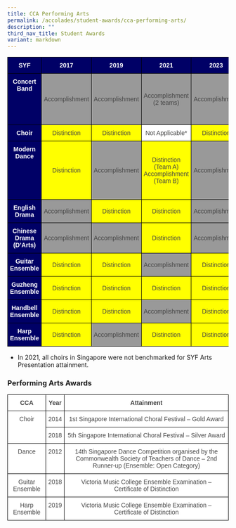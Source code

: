```yaml
---
title: CCA Performing Arts
permalink: /accolades/student-awards/cca-performing-arts/
description: ""
third_nav_title: Student Awards
variant: markdown
---
```

<style type="text/css">
.tg  {border-collapse:collapse;border-spacing:0;}
.tg td{border-color:black;border-style:solid;border-width:1px;font-family:Arial, sans-serif;font-size:14px;
  overflow:hidden;padding:10px 5px;word-break:normal;}
.tg th{border-color:black;border-style:solid;border-width:1px;font-family:Arial, sans-serif;font-size:14px;
  font-weight:normal;overflow:hidden;padding:10px 5px;word-break:normal;}
.tg .tg-6nlj{background-color:#630;color:#FFF;text-align:center;vertical-align:top}
.tg .tg-ncov{background-color:#FFF;color:#454545;text-align:center;vertical-align:middle}
.tg .tg-sve1{background-color:#FF0;color:#454545;text-align:center;vertical-align:middle}
.tg .tg-8ad3{background-color:#006;color:#FFF;font-weight:bold;text-align:center;vertical-align:top}
.tg .tg-xx4e{background-color:#999;color:#454545;text-align:center;vertical-align:middle}
.tg .tg-ojvt{background-color:#FF0;color:#454545;text-align:center;vertical-align:top}
</style>
<table class="tg">
<thead>
  <tr>
    <th class="tg-8ad3"><span style="color:white">SYF</span></th>
    <th class="tg-8ad3"><span style="color:#FFF">2017</span></th>
    <th class="tg-8ad3"><span style="color:#FFF">2019</span></th>
    <th class="tg-8ad3"><span style="color:#FFF">2021</span></th>
    <th class="tg-8ad3"><span style="color:#FFF">2023</span></th>
		<th class="tg-8ad3"><span style="color:#FFF">2025</span></th>
  </tr>
</thead>
<tbody>
  <tr>
    <td class="tg-8ad3"><span style="color:white">Concert Band</span></td>
    <td class="tg-xx4e">Accomplishment</td>
    <td class="tg-xx4e">Accomplishment</td>
    <td class="tg-xx4e">Accomplishment<br>(2 teams)<br></td>
    <td class="tg-xx4e">Accomplishment</td>
		<td class="tg-sve1">Distinction (Concert Band)<br><br>Distinction
(Percussion
Ensemble)</td>
  </tr>
  <tr>
    <td class="tg-8ad3"><span style="color:white">Choir</span></td>
    <td class="tg-sve1">Distinction</td>
    <td class="tg-sve1">Distinction</td>
    <td class="tg-ncov">Not Applicable* </td>
    <td class="tg-sve1">Distinction</td>
		<td class="tg-sve1">Distinction</td>
  </tr>
  <tr>
    <td class="tg-8ad3"><span style="color:white">Modern Dance</span></td>
    <td class="tg-sve1">Distinction</td>
    <td class="tg-xx4e">Accomplishment</td>
    <td class="tg-sve1">Distinction<br>(Team A)<br>Accomplishment (Team B)  </td>
		<td class="tg-xx4e">Accomplishment</td>
		<td class="tg-xx4e">Accomplishment
(International
Dance)
<br><br>Accomplishment
(Chinese Dance)</td>
  </tr>
  <tr>
    <td class="tg-8ad3"><span style="color:white">English Drama</span></td>
    <td class="tg-xx4e">Accomplishment</td>
    <td class="tg-sve1">Distinction</td>
    <td class="tg-sve1">Distinction</td>
    <td class="tg-xx4e">Accomplishment</td>
		<td class="tg-xx4e">Accomplishment</td>
  </tr>
  <tr>
    <td class="tg-8ad3"><span style="color:white">Chinese Drama (D’Arts)</span></td>
    <td class="tg-xx4e">Accomplishment</td>
    <td class="tg-xx4e">Accomplishment</td>
    <td class="tg-sve1">Distinction</td>
    <td class="tg-xx4e">Accomplishment</td>
		<td class="tg-xx4e">Accomplishment</td>
  </tr>
  <tr>
    <td class="tg-8ad3"><span style="color:white">Guitar Ensemble</span></td>
    <td class="tg-sve1">Distinction</td>
    <td class="tg-sve1">Distinction</td>
    <td class="tg-xx4e">Accomplishment </td>
		<td class="tg-sve1">Distinction</td>
		<td class="tg-sve1">Distinction</td>
  </tr>
  <tr>
    <td class="tg-8ad3"><span style="color:white">Guzheng</span> <span style="color:white">Ensemble</span></td>
    <td class="tg-sve1">Distinction</td>
    <td class="tg-sve1">Distinction</td>
    <td class="tg-sve1">Distinction</td>
		<td class="tg-sve1">Distinction</td>
		<td class="tg-sve1">Distinction</td>
  </tr>
  <tr>
    <td class="tg-8ad3"><span style="color:white">Handbell</span> <span style="color:white">Ensemble</span></td>
    <td class="tg-sve1">Distinction</td>
    <td class="tg-sve1">Distinction</td>
    <td class="tg-xx4e">Accomplishment</td>
    <td class="tg-sve1">Distinction</td>
		<td class="tg-sve1">Distinction</td>
  </tr>
  <tr>
    <td class="tg-8ad3"><span style="color:white">Harp</span> <span style="color:white">Ensemble</span></td>
    <td class="tg-sve1">Distinction</td>
    <td class="tg-xx4e">Accomplishment</td>
    <td class="tg-sve1">Distinction</td>
    <td class="tg-sve1">Distinction</td>
		<td class="tg-sve1">Distinction</td>
  </tr>
</tbody>
</table>

* In 2021, all choirs in Singapore were not benchmarked for SYF Arts Presentation attainment.

### Performing Arts Awards

<style type="text/css">
.tg  {border-collapse:collapse;border-spacing:0;}
.tg td{border-color:black;border-style:solid;border-width:1px;font-family:Arial, sans-serif;font-size:14px;
  overflow:hidden;padding:10px 5px;word-break:normal;}
.tg th{border-color:black;border-style:solid;border-width:1px;font-family:Arial, sans-serif;font-size:14px;
  font-weight:normal;overflow:hidden;padding:10px 5px;word-break:normal;}
.tg .tg-sxkx{background-color:#FFF;color:#454545;text-align:center;vertical-align:top}
.tg .tg-2fwu{background-color:#FFF;color:#454545;font-weight:bold;text-align:center;vertical-align:top}
</style>
<table class="tg">
<thead>
  <tr>
    <th class="tg-2fwu">CCA</th>
    <th class="tg-2fwu">Year</th>
    <th class="tg-2fwu">Attainment</th>
  </tr>
</thead>
<tbody>
  <tr>
    <td class="tg-sxkx" rowspan="2">Choir</td>
    <td class="tg-sxkx">2014</td>
    <td class="tg-sxkx">1st Singapore International Choral Festival – Gold Award</td>
  </tr>
  <tr>
    <td class="tg-sxkx">2018</td>
    <td class="tg-sxkx">5th Singapore International Choral Festival – Silver Award</td>
  </tr>
  <tr>
    <td class="tg-sxkx">Dance</td>
    <td class="tg-sxkx">2012</td>
    <td class="tg-sxkx">14th Singapore Dance Competition organised by the Commonwealth Society of Teachers of Dance – 2nd Runner-up (Ensemble: Open Category)</td>
  </tr>
  <tr>
    <td class="tg-sxkx">Guitar Ensemble</td>
    <td class="tg-sxkx">2018</td>
    <td class="tg-sxkx">Victoria Music College Ensemble Examination – Certificate of Distinction</td>
  </tr>
  <tr>
    <td class="tg-sxkx">Harp Ensemble</td>
    <td class="tg-sxkx">2019</td>
    <td class="tg-sxkx">Victoria Music College Ensemble Examination – Certificate of Distinction</td>
  </tr>
</tbody>
</table>